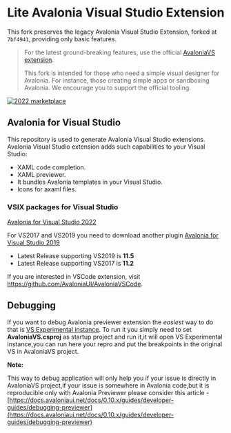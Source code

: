 # Lite Avalonia Visual Studio Extension

This fork preserves the legacy Avalonia Visual Studio Extension, forked at `7bf4941`, providing only basic features.

> For the latest ground-breaking features, use the official [AvaloniaVS extension](https://marketplace.visualstudio.com/items?itemName=AvaloniaTeam.AvaloniaVS).
>
> This fork is intended for those who need a simple visual designer for Avalonia. For instance, those creating simple apps or sandboxing Avalonia. We encourage you to support the official tooling.

[![2022 marketplace](https://img.shields.io/visual-studio-marketplace/v/SuessLabs.Avalonia-Lite-VS.svg?label=2022-Marketplace)](https://marketplace.visualstudio.com/items?itemName=SuessLabs.Avalonia-Lite-VS)

## Avalonia for Visual Studio

This repository is used to generate Avalonia Visual Studio extensions.
Avalonia Visual Studio extension adds such capabilities to your Visual Studio:

- XAML code completion.
- XAML previewer.
- It bundles Avalonia templates in your Visual Studio.
- Icons for axaml files.

### VSIX packages for Visual Studio

[Avalonia for Visual Studio 2022](https://marketplace.visualstudio.com/items?itemName=AvaloniaTeam.AvaloniaVS)

For VS2017 and VS2019 you need to download another plugin [Avalonia for Visual Studio 2019](https://marketplace.visualstudio.com/items?itemName=AvaloniaTeam.AvaloniaforVisualStudio)

- Latest Release supporting VS2019 is **11.5**
- Latest Release supporting VS2017 is **11.2**

If you are interested in VSCode extension, visit https://github.com/AvaloniaUI/AvaloniaVSCode.

## Debugging

If you want to debug Avalonia previewer extension the *easiest* way to do that is [VS Experimental instance](https://docs.microsoft.com/en-us/visualstudio/extensibility/the-experimental-instance?view=vs-2019).
To run it you simply need to set **AvaloniaVS.csproj** as startup project and run it,it will open VS Experimental instance,you can run here your repro and put the breakpoints in the original VS in AvaloniaVS project.

**Note:**

This way to debug application will only help you if your issue is directly in AvaloniaVS project,if your issue is somewhere in Avalonia code,but it is reproducible only with Avalonia Previewer please consider this article - [https://docs.avaloniaui.net/docs/0.10.x/guides/developer-guides/debugging-previewer](https://docs.avaloniaui.net/docs/0.10.x/guides/developer-guides/debugging-previewer)
